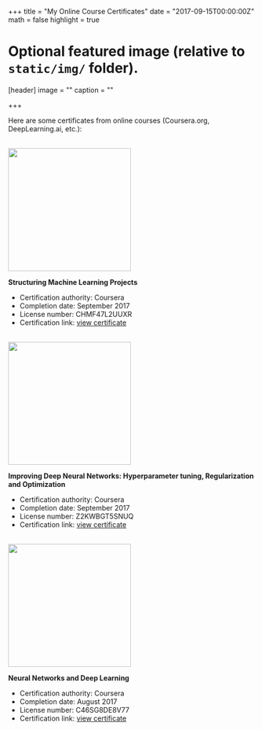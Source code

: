 +++
title = "My Online Course Certificates"
date = "2017-09-15T00:00:00Z"
math = false
highlight = true

# Optional featured image (relative to `static/img/` folder).
[header]
image = ""
caption = ""

+++

Here are some certificates from online courses (Coursera.org, DeepLearning.ai, etc.):

<br>

<div class="row">
	<div class="col-xs-12 col-md-3 section-heading">
	    <img width="250" style="" src="/img/blog/certificate3.png" />
	</div>
	<div class="col-xs-12 col-md-9">
		<p><b>Structuring Machine Learning Projects</b></p>
		<ul>
			<li>Certification authority: <span class="btn btn-success btn-outline btn-xs">Coursera</span></li>
			<li>Completion date: <span class="btn btn-success btn-outline btn-xs">September 2017</span></li>
			<li>License number: <span class="btn btn-success btn-outline btn-xs">CHMF47L2UUXR</span></li>
			<li>Certification link: <a target="_blank" href="https://www.coursera.org/account/accomplishments/certificate/CHMF47L2UUXR">view certificate</a></li>
		</ul>
	</div>
</div>

<br>

<div class="row">
	<div class="col-xs-12 col-md-3 section-heading">
	    <img width="250" style="" src="/img/blog/certificate2.png" />
	</div>
	<div class="col-xs-12 col-md-9">
		<p><b>Improving Deep Neural Networks: Hyperparameter tuning, Regularization and Optimization</b></p>
		<ul>
			<li>Certification authority: <span class="btn btn-success btn-outline btn-xs">Coursera</span></span></li>
			<li>Completion date: <span class="btn btn-success btn-outline btn-xs">September 2017</span></li>
			<li>License number: <span class="btn btn-success btn-outline btn-xs">Z2KWBGT5SNUQ</span></li>
			<li>Certification link: <a target="_blank" href="https://www.coursera.org/account/accomplishments/certificate/Z2KWBGT5SNUQ">view certificate</a></li>
		</ul>
	</div>
</div>

<br>

<div class="row">
	<div class="col-xs-12 col-md-3 section-heading">
	    <img width="250" style="" src="/img/blog/certificate1.png" />
	</div>
	<div class="col-xs-12 col-md-9">
		<p><b>Neural Networks and Deep Learning</b></p>
		<ul>
			<li>Certification authority: <span class="btn btn-success btn-outline btn-xs">Coursera</span></li>
			<li>Completion date: <span class="btn btn-success btn-outline btn-xs">August 2017</span></li>
			<li>License number: <span class="btn btn-success btn-outline btn-xs">C46SG8DE8V77</span></li>
			<li>Certification link: <a target="_blank" href="https://www.coursera.org/account/accomplishments/certificate/C46SG8DE8V77">view certificate</a></li>
		</ul>
	</div>
</div>